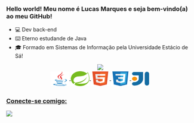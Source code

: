 ### Hello world! Meu nome é Lucas Marques e seja bem-vindo(a) ao meu GitHub!
<div>
  <ul>
    <li>💻 Dev back-end</li>
    <li>⌨️ Eterno estudande de Java</li>
    <li>🎓 Formado em Sistemas de Informação pela Universidade Estácio de Sá!</li>
  </ul>
</div>

<div align="center">
  <a href="https://github.com/marques67">
  <img height="160em" src="https://github-readme-stats.vercel.app/api/top-langs/?username=marques67&layout=compact&langs_count=30&theme=dark"/>
</div>

  <div align="center">
    <img align="center" alt="Lucas-Java" height="40" width="50" src="https://raw.githubusercontent.com/devicons/devicon/master/icons/java/java-original.svg">
    <img align="center" alt="Lucas-spring" height="40" width="50" src="https://raw.githubusercontent.com/devicons/devicon/master/icons/spring/spring-original.svg">
    <img align="center" alt="Lucas-html" height="40" width="50" src="https://raw.githubusercontent.com/devicons/devicon/master/icons/html5/html5-original.svg">
    <img align="center" alt="Lucas-css" height="40" width="50" src="https://raw.githubusercontent.com/devicons/devicon/master/icons/css3/css3-original.svg">
    <img align="center" alt="Lucas-Intellij" height="40" width="50" src="https://raw.githubusercontent.com/devicons/devicon/master/icons/intellij/intellij-original.svg">
</div>

  ##
  
  ### Conecte-se comigo:
  <div>
    <a href="https://www.linkedin.com/in/marques67/" target="_blank"><img src="https://img.shields.io/badge/-LinkedIn-%230077B5?style=for-the-badge&logo=linkedin&logoColor=white" target="_blank"></a> 
  </div>
